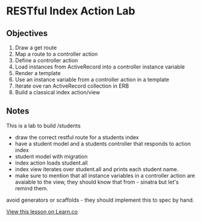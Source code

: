 # RESTful Index Action Lab 

## Objectives

1. Draw a get route
2. Map a route to a controller action
3. Define a controller action
4. Load instances from ActiveRecord into a controller instance variable
5. Render a template
6. Use an instance variable from a controller action in a template
7. Iterate ove ran ActiveRecord collection in ERB
8. Build a classical index action/view

## Notes

This is a lab to build /students

 - draw the correct restful route for a students index
 - have a student model and a students controller that responds to action index
 - student model with migration
 - index action loads student.all
 - index view iterates over student.all and prints each student name.
 - make sure to mention that all instance variables in a controller action are avaiable to the view, they should know that from  - sinatra but let's remind them.

avoid generators or scaffolds - they should implement this to spec by hand.

<a href='https://learn.co/lessons/rails-restful-index-action-lab' data-visibility='hidden'>View this lesson on Learn.co</a>
